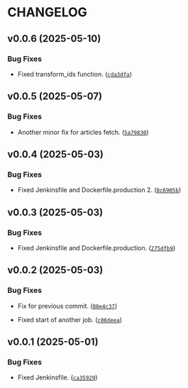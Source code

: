 # CHANGELOG


## v0.0.6 (2025-05-10)

### Bug Fixes

- Fixed transform_ids function.
  ([`cda3dfa`](https://github.com/igokul1973/api.blog.didgibot.com/commit/cda3dfa91c196f3c47d13341088d96b07072e5bd))


## v0.0.5 (2025-05-07)

### Bug Fixes

- Another minor fix for articles fetch.
  ([`5a79830`](https://github.com/igokul1973/api.blog.didgibot.com/commit/5a79830d8d3bcd3fa4fb1d279f3c4c1b1f188bdd))


## v0.0.4 (2025-05-03)

### Bug Fixes

- Fixed Jenkinsfile and Dockerfile.production 2.
  ([`8c6905b`](https://github.com/igokul1973/api.blog.didgibot.com/commit/8c6905be42c142a2bc26c2a0c9aed1c672b06eac))


## v0.0.3 (2025-05-03)

### Bug Fixes

- Fixed Jenkinsfile and Dockerfile.production.
  ([`275dfb9`](https://github.com/igokul1973/api.blog.didgibot.com/commit/275dfb957a99b67b34498a4b3d518621e3e32dee))


## v0.0.2 (2025-05-03)

### Bug Fixes

- Fix for previous commit.
  ([`80e4c37`](https://github.com/igokul1973/api.blog.didgibot.com/commit/80e4c37020a44e96eed3b22d0473aa3e371dfd4a))

- Fixed start of another job.
  ([`c06deea`](https://github.com/igokul1973/api.blog.didgibot.com/commit/c06deea6893eed846e10e8164ca388da81777daa))


## v0.0.1 (2025-05-01)

### Bug Fixes

- Fixed Jenkinsfile.
  ([`ca35929`](https://github.com/igokul1973/api.blog.didgibot.com/commit/ca35929f14c2da00e0d9e662bb77f2be25d7123b))
